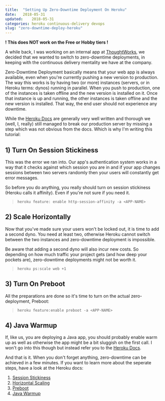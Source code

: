 ```yaml
---
title:	"Setting Up Zero-Downtime Deployment On Heroku"
date:	2018-05-31
updated:	2018-05-31
categories: heroku continuous-delivery devops
slug: "zero-downtime-deploy-heroku"
---
```


**! This does NOT work on the Free or Hobby tiers !**

A while back, I was working on an internal app at [ThoughtWorks](https://www.thoughtworks.com/), we decided that we wanted to switch to zero-downtime deployments, in keeping with the continuous delivery mentality we have at the company.

Zero-Downtime Deployment basically means that your web app is always available, even when you're currently pushing a new version to production. The way this works is by having two (or more) instances (servers, or in Heroku terms: dynos) running in parallel. When you push to production, one of the instances is taken offline and the new version is installed on it. Once that instance is up and running, the other instances is taken offline and the new version is installed. That way, the end user should not experience any downtime.

While the [Heroku Docs](https://devcenter.heroku.com/categories/reference) are generally very well written and thorough we (well, I, really) still managed to break our production server by missing a step which was not obvious from the docs. Which is why I'm writing this tutorial:

## 1) Turn On Session Stickiness
This was the error we ran into. Our app's authentication system works in a way that it checks against which session you are in and if your app changes sessions between two servers randomly then your users will constantly get error messages.

So before you do anything, you really should turn on session stickiness (Heroku calls it affinity). Even if you're not sure if you need it.

> `heroku feature: enable http-session-affinity -a <APP-NAME>`

## 2) Scale Horizontally
Now that you've made sure your users won't be locked out, it is time to add a second dyno. You need at least two, otherwise Heroku cannot switch between the two instances and zero-downtime deployment is impossible.

Be aware that adding a second dyno will also incur new costs. So depending on how much traffic your project gets (and how deep your pockets are), zero-downtime deployments might not be worth it.

> `heroku ps:scale web +1`

## 3) Turn On Preboot
All the preparations are done so it's time to turn on the actual zero-deployment, Preboot:

> `heroku feature:enable preboot -a <APP-NAME>`

## 4) Java Warmup
If, like us, you are deploying a Java app, you should probably enable warm up as well as otherwise the app might be a bit sluggish on the first call. I won't go into this though but instead refer you to the [Heroku Docs](https://devcenter.heroku.com/articles/warming-up-a-java-process).


And that is it. When you don't forget anything, zero-downtime can be achieved in a few minutes. If you want to learn more about the seperate steps, have a look at the Heroku docs:
1. [Session Stickiness](https://devcenter.heroku.com/articles/session-affinity)
2. [Horizontal Scaling](https://devcenter.heroku.com/articles/scaling)
3. [Preboot](https://devcenter.heroku.com/articles/preboot)
4. [Java Warmup](https://devcenter.heroku.com/articles/warming-up-a-java-process)
